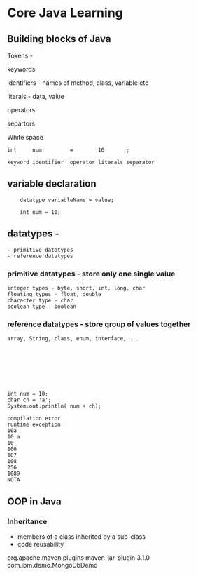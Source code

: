 # Core Java Learning 

## Building blocks of Java 

Tokens - 

keywords 

identifiers - names of method, class, variable etc 

literals - data, value 

operators 

separtors 

White space 

	int 	num 	    =        10       ;

	keyword identifier  operator literals separator 


## variable declaration 

		datatype variableName = value;	

		int num = 10;


## datatypes - 

	- primitive datatypes 
	- reference datatypes 	

### primitive datatypes - store only one single value 

	integer types - byte, short, int, long, char  
	floating types - float, double 
	character type - char
	boolean type - boolean 

### reference datatypes - store group of values together 
	
	array, String, class, enum, interface, ... 
 







	int num = 10;
	char ch = 'a';
	System.out.println( num + ch);

	compilation error 
	runtime exception 
	10a
	10 a 
	10
	100
	107
	108 
	256 
	1089 
	NOTA 

	
## OOP in Java 

### Inheritance 

- members of a class inherited by a sub-class 
- code reusability 
























<build>
		<plugins>
			<plugin>
				<groupId>org.apache.maven.plugins</groupId>
				<artifactId>maven-jar-plugin</artifactId>
				<version>3.1.0</version>
				<configuration>
					<archive>
						<manifest>
							<mainClass>com.ibm.demo.MongoDbDemo</mainClass>
						</manifest>
					</archive>
				</configuration>
			</plugin>
		</plugins>
	</build>




